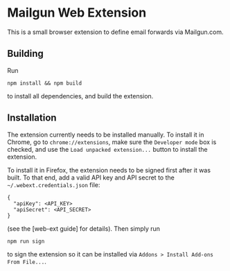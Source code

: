 # Mailgun Web Extension

This is a small browser extension to define email forwards via Mailgun.com.

## Building

Run

```shell
npm install && npm build
```

to install all dependencies, and build the extension.

## Installation

The extension currently needs to be installed manually. To install it in
Chrome, go to `chrome://extensions`, make sure the `Developer mode` box is
checked, and use the `Load unpacked extension...` button to install the
extension.

To install it in Firefox, the extension needs to be signed first after it was
built. To that end, add a valid API key and API secret to the
`~/.webext.credentials.json` file:

```raw
{
  "apiKey": <API_KEY>
  "apiSecret": <API_SECRET>
}
```

(see the [web-ext guide] for details). Then simply run

```shell
npm run sign
```

to sign the extension so it can be installed via `Addons > Install Add-ons From
File...`.

[ext]: https://extensionworkshop.com/documentation/develop/getting-started-with-web-ext/
